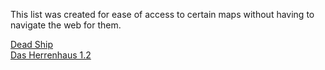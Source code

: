 This list was created for ease of access to certain maps without having to navigate the web for them.

[Dead Ship](https://mega.nz/file/dw5gFYAC#vSupc1xURv5xYeMJ0zXw1jYUtAl8us7VriiZxE5x558)  
[Das Herrenhaus 1.2](https://drive.google.com/uc?id=0B5YOFTUvYynKNWoweEt2cTJxcEE&export=download)  
